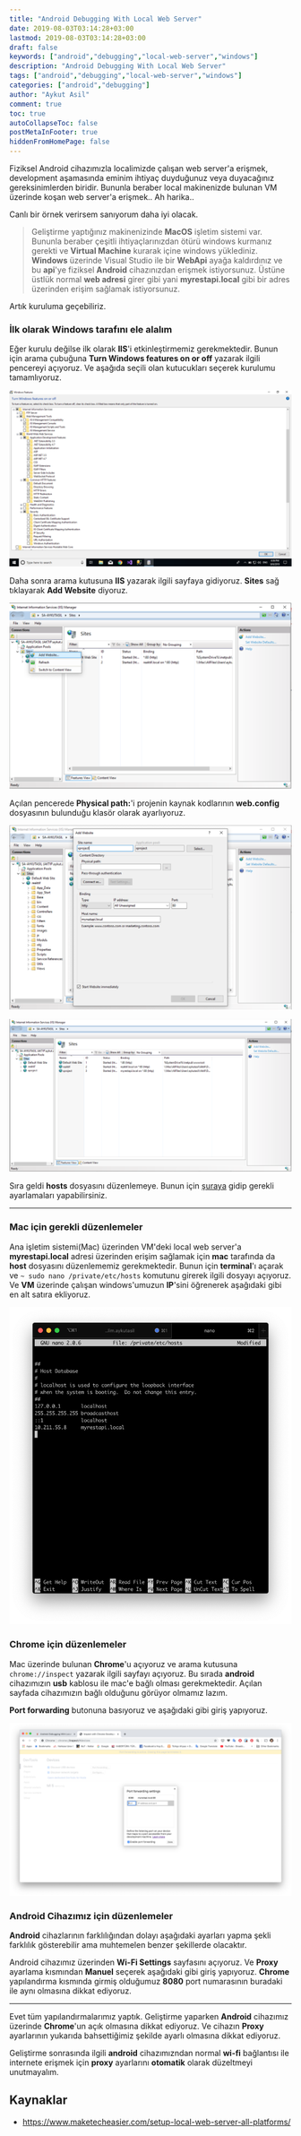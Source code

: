 ```yaml
---
title: "Android Debugging With Local Web Server"
date: 2019-08-03T03:14:28+03:00
lastmod: 2019-08-03T03:14:28+03:00
draft: false
keywords: ["android","debugging","local-web-server","windows"]
description: "Android Debugging With Local Web Server"
tags: ["android","debugging","local-web-server","windows"]
categories: ["android","debugging"]
author: "Aykut Asil"
comment: true
toc: true
autoCollapseToc: false
postMetaInFooter: true
hiddenFromHomePage: false
---
```


Fiziksel Android cihazımızla localimizde çalışan web server'a erişmek, development aşamasında eminim ihtiyaç duyduğunuz veya duyacağınız gereksinimlerden biridir. Bununla beraber local makinenizde bulunan VM üzerinde koşan web server'a erişmek.. Ah harika..

Canlı bir örnek verirsem sanıyorum daha iyi olacak.

> Geliştirme yaptığınız makinenizinde **MacOS** işletim sistemi var. Bununla beraber çeşitli ihtiyaçlarınızdan ötürü windows kurmanız gerekti ve **Virtual Machine** kurarak içine windows yüklediniz. **Windows** üzerinde Visual Studio ile bir **WebApi** ayağa kaldırdınız ve bu **api**'ye fiziksel **Android** cihazınızdan erişmek istiyorsunuz. Üstüne üstlük normal **web adresi** girer gibi yani **myrestapi.local** gibi bir adres üzerinden erişim sağlamak istiyorsunuz.

Artık kuruluma geçebiliriz.

### İlk olarak **Windows** tarafını ele alalım

Eğer kurulu değilse ilk olarak **IIS**'i etkinleştirmemiz gerekmektedir. Bunun için arama çubuğuna **Turn Windows features on or off** yazarak ilgili pencereyi açıyoruz. Ve aşağıda seçili olan kutucukları seçerek kurulumu tamamlıyoruz.

![iis](/image/iis_open.png)

Daha sonra arama kutusuna **IIS** yazarak ilgili sayfaya gidiyoruz. **Sites** sağ tıklayarak **Add Website** diyoruz.

![iis](/image/iis_addwebsite.png)

Açılan pencerede **Physical path:**'i projenin kaynak kodlarının **web.config** dosyasının bulunduğu klasör olarak ayarlıyoruz.

![iis1](/image/iis_addwebsite1.png)

![iis2](/image/iis_addwebsite2.png)

Sıra geldi **hosts** dosyasını düzenlemeye. Bunun için [şuraya](../local_iis_site_kurulumu/) gidip gerekli ayarlamaları yapabilirsiniz.

---

### Mac için gerekli düzenlemeler

Ana işletim sistemi(Mac) üzerinden VM'deki local web server'a **myrestapi.local** adresi üzerinden erişim sağlamak için **mac** tarafında da **host** dosyasını düzenlememiz gerekmektedir. Bunun için **terminal**'ı açarak ve `~ sudo nano /private/etc/hosts` komutunu girerek ilgili dosyayı açıyoruz. Ve **VM** üzerinde çalışan windows'umuzun **IP**'sini öğrenerek aşağıdaki gibi en alt satıra ekliyoruz.

![mac host](/image/mac_host.png)

### Chrome için düzenlemeler

Mac üzerinde bulunan **Chrome**'u açıyoruz ve arama kutusuna `chrome://inspect` yazarak ilgili sayfayı açıyoruz. Bu sırada **android** cihazımızın **usb** kablosu ile mac'e bağlı olması gerekmektedir. Açılan sayfada cihazımızın bağlı olduğunu görüyor olmamız lazım.

**Port forwarding** butonuna basıyoruz ve aşağıdaki gibi giriş yapıyoruz.

![chrome_port_forwarding](/image/chrome_port_forwarding.png)

### Android Cihazımız için düzenlemeler

**Android** cihazlarının farklılığından dolayı aşağıdaki ayarları yapma şekli farklılık gösterebilir ama muhtemelen benzer şekillerde olacaktır.

Android cihazımız üzerinden **Wi-Fi Settings** sayfasını açıyoruz. Ve **Proxy** ayarlama kısmından **Manuel** seçerek aşağıdaki gibi giriş yapıyoruz. **Chrome** yapılandırma kısmında girmiş olduğumuz **8080** port numarasının buradaki ile aynı olmasına dikkat ediyoruz.

---

Evet tüm yapılandırmalarımız yaptık. Geliştirme yaparken **Android** cihazımız üzerinde **Chrome**'un açık olmasına dikkat ediyoruz. Ve cihazın **Proxy** ayarlarının yukarıda bahsettiğimiz şekilde ayarlı olmasına dikkat ediyoruz. 

Geliştirme sonrasında ilgili **android** cihazımızndan normal **wi-fi** bağlantısı ile internete erişmek için **proxy** ayarlarını **otomatik** olarak düzeltmeyi unutmayalım.

## Kaynaklar

- <https://www.maketecheasier.com/setup-local-web-server-all-platforms/>
